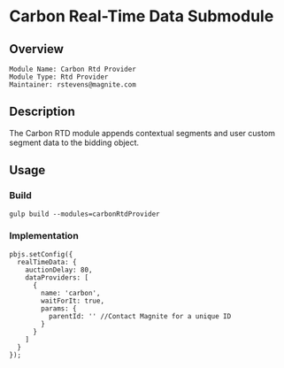 # Carbon Real-Time Data Submodule

## Overview

    Module Name: Carbon Rtd Provider
    Module Type: Rtd Provider
    Maintainer: rstevens@magnite.com

## Description

The Carbon RTD module appends contextual segments and user custom segment data to the bidding object.

## Usage

### Build
```
gulp build --modules=carbonRtdProvider
```

### Implementation
```
pbjs.setConfig({
  realTimeData: {
    auctionDelay: 80,
    dataProviders: [
      {
        name: 'carbon',
        waitForIt: true,
        params: {
          parentId: '' //Contact Magnite for a unique ID
        }
      }
    ]
  }
});
```